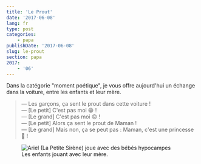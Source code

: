 ```yaml
---
title: 'Le Prout'
date: '2017-06-08'
lang: fr
type: post
categories:
    - papa
publishDate: '2017-06-08'
slug: le-prout
section: papa
2017:
    - '06'
---
```


Dans la catégorie "moment poétique", je vous offre aujourd'hui un échange dans la voiture, entre les enfants et leur mère.

<!--more-->

> — Les garçons, ça sent le prout dans cette voiture !  
> — [Le petit] C'est pas moi 😁 !  
> — [Le grand] C'est pas moi 😠 !  
> — [Le petit] Alors ça sent le prout de Maman !  
> — [Le grand] Mais non, ça se peut pas : Maman, c'est une princesse 👸 !

<figure>
  <img src="{{<fileFolder>}}ariel.gif" alt="Ariel (La Petite Sirène) joue avec des bébés hypocampes"/>
  <figcaption>Les enfants jouant avec leur mère.</figcaption>
</figure>
